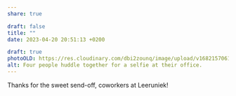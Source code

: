 ```yaml
---
share: true

draft: false
title: ""
date: 2023-04-20 20:51:13 +0200

draft: true
photoOLD: https://res.cloudinary.com/dbi2zounq/image/upload/v1682157061/haywrgrlddijy5mojpjo.jpg
alt: Four people huddle together for a selfie at their office.
---
```


Thanks for the sweet send-off, coworkers at Leeruniek!
